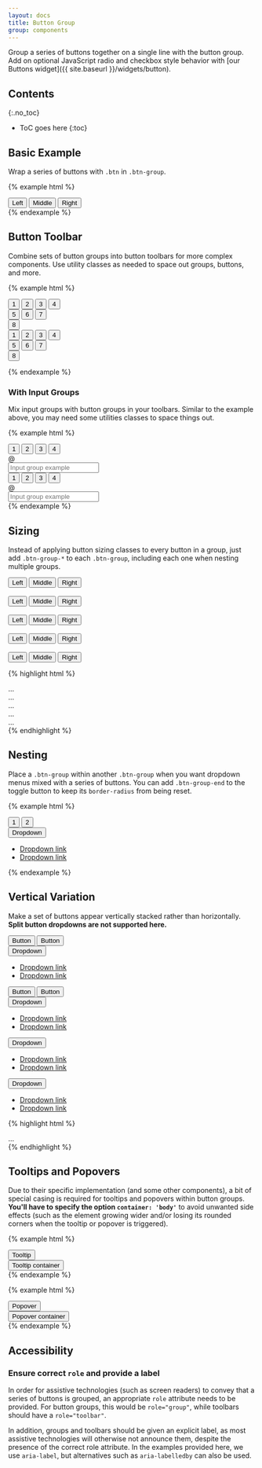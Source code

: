 ```yaml
---
layout: docs
title: Button Group
group: components
---
```


Group a series of buttons together on a single line with the button group. Add on optional JavaScript radio and checkbox style behavior with [our Buttons widget]({{ site.baseurl }}/widgets/button).

## Contents
{:.no_toc}

* ToC goes here
{:toc}

## Basic Example

Wrap a series of buttons with `.btn` in `.btn-group`.

{% example html %}
<div class="btn-group" role="group" aria-label="Basic example">
  <button type="button" class="btn">Left</button>
  <button type="button" class="btn">Middle</button>
  <button type="button" class="btn">Right</button>
</div>
{% endexample %}

## Button Toolbar

Combine sets of button groups into button toolbars for more complex components. Use utility classes as needed to space out groups, buttons, and more.

{% example html %}
<div class="btn-toolbar mb-1" role="toolbar" aria-label="Toolbar with button groups">
  <div class="btn-group me-0_5" role="group" aria-label="First group">
    <button type="button" class="btn">1</button>
    <button type="button" class="btn">2</button>
    <button type="button" class="btn">3</button>
    <button type="button" class="btn">4</button>
  </div>
  <div class="btn-group me-0_5" role="group" aria-label="Second group">
    <button type="button" class="btn btn-primary">5</button>
    <button type="button" class="btn btn-primary">6</button>
    <button type="button" class="btn btn-primary">7</button>
  </div>
  <div class="btn-group" role="group" aria-label="Third group">
    <button type="button" class="btn btn-danger">8</button>
  </div>
</div>

<div class="btn-toolbar flex-between" role="toolbar" aria-label="Toolbar with button groups">
  <div class="btn-group me-0_5" role="group" aria-label="First group">
    <button type="button" class="btn">1</button>
    <button type="button" class="btn">2</button>
    <button type="button" class="btn">3</button>
    <button type="button" class="btn">4</button>
  </div>
  <div class="btn-group me-0_5" role="group" aria-label="Second group">
    <button type="button" class="btn btn-primary">5</button>
    <button type="button" class="btn btn-primary">6</button>
    <button type="button" class="btn btn-primary">7</button>
  </div>
  <div class="btn-group" role="group" aria-label="Third group">
    <button type="button" class="btn btn-danger">8</button>
  </div>
</div>

{% endexample %}

### With Input Groups

Mix input groups with button groups in your toolbars. Similar to the example above, you may need some utilities classes to space things out.

{% example html %}
<div class="btn-toolbar mb-1" role="toolbar" aria-label="Toolbar with button groups">
  <div class="btn-group me-0_5" role="group" aria-label="First group">
    <button type="button" class="btn">1</button>
    <button type="button" class="btn">2</button>
    <button type="button" class="btn">3</button>
    <button type="button" class="btn">4</button>
  </div>
  <div class="input-group">
    <div class="input-group-addon">
        <span class="input-group-text" id="btnGroupAddon">@</span>
    </div>
    <input type="text" class="form-control" placeholder="Input group example" aria-label="Input group example" aria-describedby="btnGroupAddon">
  </div>
</div>

<div class="btn-toolbar flex-between mb-1" role="toolbar" aria-label="Toolbar with button groups">
  <div class="btn-group" role="group" aria-label="First group">
    <button type="button" class="btn">1</button>
    <button type="button" class="btn">2</button>
    <button type="button" class="btn">3</button>
    <button type="button" class="btn">4</button>
  </div>
  <div class="input-group">
    <div class="input-group-addon">
        <span class="input-group-text" id="btnGroupAddon2">@</span>
    </div>
    <input type="text" class="form-control" placeholder="Input group example" aria-label="Input group example" aria-describedby="btnGroupAddon2">
  </div>
</div>
{% endexample %}

## Sizing

Instead of applying button sizing classes to every button in a group, just add `.btn-group-*` to each `.btn-group`, including each one when nesting multiple groups.

<div class="cf-example">
  <div class="btn-group btn-group-xlarge" role="group" aria-label="Extra Large button group">
    <button type="button" class="btn">Left</button>
    <button type="button" class="btn">Middle</button>
    <button type="button" class="btn">Right</button>
  </div>
  <br>
  <div class="btn-group btn-group-large" role="group" aria-label="Large button group">
    <button type="button" class="btn">Left</button>
    <button type="button" class="btn">Middle</button>
    <button type="button" class="btn">Right</button>
  </div>
  <br>
  <div class="btn-group" role="group" aria-label="Default button group">
    <button type="button" class="btn">Left</button>
    <button type="button" class="btn">Middle</button>
    <button type="button" class="btn">Right</button>
  </div>
  <br>
  <div class="btn-group btn-group-small" role="group" aria-label="Small button group">
    <button type="button" class="btn">Left</button>
    <button type="button" class="btn">Middle</button>
    <button type="button" class="btn">Right</button>
  </div>
  <br>
  <div class="btn-group btn-group-xsmall" role="group" aria-label="Extra Small button group">
    <button type="button" class="btn">Left</button>
    <button type="button" class="btn">Middle</button>
    <button type="button" class="btn">Right</button>
  </div>
</div>

{% highlight html %}
<div class="btn-group btn-group-xlarge" role="group" aria-label="...">...</div>
<div class="btn-group btn-group-large" role="group" aria-label="...">...</div>
<div class="btn-group" role="group" aria-label="...">...</div>
<div class="btn-group btn-group-small" role="group" aria-label="...">...</div>
<div class="btn-group btn-group-xsmall" role="group" aria-label="...">...</div>
{% endhighlight %}

## Nesting

Place a `.btn-group` within another `.btn-group` when you want dropdown menus mixed with a series of buttons. You can add `.btn-group-end` to the toggle button to keep its `border-radius` from being reset.

{% example html %}
<div class="btn-group" role="group" aria-label="Button group with nested dropdown">
  <button type="button" class="btn">1</button>
  <button type="button" class="btn">2</button>

  <div class="btn-group" role="group">
    <button type="button" class="btn btn-group-end" data-cfw="dropdown">
      Dropdown
      <span class="caret" aria-hidden="true"></span>
    </button>
    <ul class="dropdown-menu">
      <li><a class="dropdown-item" href="#">Dropdown link</a></li>
      <li><a class="dropdown-item" href="#">Dropdown link</a></li>
    </ul>
  </div>
</div>
{% endexample %}

## Vertical Variation

Make a set of buttons appear vertically stacked rather than horizontally. **Split button dropdowns are not supported here.**

<div class="cf-example">
  <div class="btn-group-vertical" role="group" aria-label="Vertical button group">
    <button type="button" class="btn">Button</button>
    <button type="button" class="btn">Button</button>
    <div class="btn-group" role="group">
      <button type="button" class="btn" data-cfw="dropdown">
        Dropdown
        <span class="caret" aria-hidden="true"></span>
      </button>
      <ul class="dropdown-menu">
        <li><a class="dropdown-item" href="#">Dropdown link</a></li>
        <li><a class="dropdown-item" href="#">Dropdown link</a></li>
      </ul>
    </div>
    <button type="button" class="btn">Button</button>
    <button type="button" class="btn">Button</button>
    <div class="btn-group" role="group">
      <button type="button" class="btn" data-cfw="dropdown">
        Dropdown
        <span class="caret" aria-hidden="true"></span>
      </button>
      <ul class="dropdown-menu">
        <li><a class="dropdown-item" href="#">Dropdown link</a></li>
        <li><a class="dropdown-item" href="#">Dropdown link</a></li>
      </ul>
    </div>
    <div class="btn-group" role="group">
      <button type="button" class="btn" data-cfw="dropdown">
        Dropdown
        <span class="caret" aria-hidden="true"></span>
      </button>
      <ul class="dropdown-menu">
        <li><a class="dropdown-item" href="#">Dropdown link</a></li>
        <li><a class="dropdown-item" href="#">Dropdown link</a></li>
      </ul>
    </div>
    <div class="btn-group" role="group">
      <button type="button" class="btn btn-group-end" data-cfw="dropdown">
        Dropdown
        <span class="caret" aria-hidden="true"></span>
      </button>
      <ul class="dropdown-menu">
        <li><a class="dropdown-item" href="#">Dropdown link</a></li>
        <li><a class="dropdown-item" href="#">Dropdown link</a></li>
      </ul>
    </div>
  </div>
</div>

{% highlight html %}
<div class="btn-group-vertical">
  ...
</div>
{% endhighlight %}

## Tooltips and Popovers

Due to their specific implementation (and some other components), a bit of special casing is required for tooltips and popovers within button groups. **You'll have to specify the option `container: 'body'`** to avoid unwanted side effects (such as the element growing wider and/or losing its rounded corners when the tooltip or popover is triggered).

{% example html %}
<div class="btn-toolbar" aria-label="Toolbar with tooltip buttons">
  <div class="btn-group me-1">
    <button type="button" class="btn" data-cfw="tooltip" data-cfw-tooltip-title="I have a long sentence to be crushed inside a tooltip.">Tooltip</button>
  </div>
  <div class="btn-group">
    <button type="button" class="btn" data-cfw="tooltip" data-cfw-tooltip-title="I have a long sentence that is not crushed because this tooltip uses the container option." data-cfw-tooltip-container="body">Tooltip container</button>
  </div>
</div>
{% endexample %}

{% example html %}
<div class="btn-toolbar" aria-label="Toolbar with popover buttons">
  <div class="btn-group me-1">
    <button type="button" class="btn" data-cfw="popover" data-cfw-popover-title="Popover title" data-cfw-popover-content="I have a long sentence to be crushed inside a popover.">Popover</button>
  </div>
  <div class="btn-group">
    <button type="button" class="btn" data-cfw="popover" data-cfw-popover-title="Popover title" data-cfw-popover-content="I have a long sentence that is not crushed because this popover uses the container option." data-cfw-popover-container="body">Popover container</button>
  </div>
</div>
{% endexample %}

## Accessibility

### Ensure correct `role` and provide a label

In order for assistive technologies (such as screen readers) to convey that a series of buttons is grouped, an appropriate `role` attribute needs to be provided. For button groups, this would be `role="group"`, while toolbars should have a `role="toolbar"`.

In addition, groups and toolbars should be given an explicit label, as most assistive technologies will otherwise not announce them, despite the presence of the correct role attribute. In the examples provided here, we use `aria-label`, but alternatives such as `aria-labelledby` can also be used.
